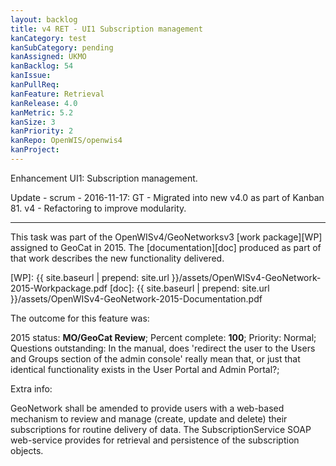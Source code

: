 ```yaml
---
layout: backlog
title: v4 RET - UI1 Subscription management
kanCategory: test
kanSubCategory: pending
kanAssigned: UKMO
kanBacklog: 54
kanIssue:
kanPullReq:
kanFeature: Retrieval
kanRelease: 4.0
kanMetric: 5.2
kanSize: 3
kanPriority: 2
kanRepo: OpenWIS/openwis4
kanProject:
---
```

Enhancement UI1: Subscription management.

Update - scrum - 2016-11-17: GT - Migrated into new v4.0 as part of Kanban 81. v4 - Refactoring to improve modularity.

---

This task was part of the OpenWISv4/GeoNetworksv3 [work package][WP] assigned to GeoCat in 2015.  The [documentation][doc] produced as part of that work describes the new functionality delivered.

[WP]: {{ site.baseurl | prepend: site.url }}/assets/OpenWISv4-GeoNetwork-2015-Workpackage.pdf
[doc]: {{ site.baseurl | prepend: site.url }}/assets/OpenWISv4-GeoNetwork-2015-Documentation.pdf

The outcome for this feature was:

2015 status: **MO/GeoCat Review**; Percent complete: **100**; Priority: Normal; Questions outstanding: In the manual, does 'redirect the user to the Users and Groups section of the admin console' really mean that, or just that identical functionality exists in the User Portal and Admin Portal?;

Extra info:

GeoNetwork shall be amended to provide users with a web-based mechanism to review and manage (create, update and delete) their subscriptions for routine delivery of data.
The SubscriptionService SOAP web-service provides for retrieval and persistence of the subscription objects.
